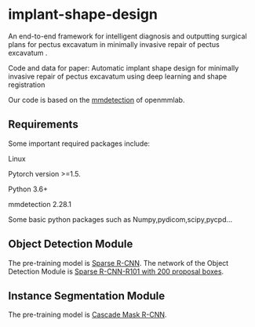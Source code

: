 # implant-shape-design
An end-to-end framework for intelligent diagnosis and outputting surgical plans for pectus excavatum in minimally invasive repair of pectus excavatum .

Code and data for paper: Automatic implant shape design for minimally invasive repair of pectus excavatum using deep learning and shape registration

Our code is based on the <a href="https://download.openmmlab.com/mmdetection" rel="nofollow">mmdetection</a> of openmmlab.

## Requirements
Some important required packages include:

Linux

Pytorch version >=1.5.

Python 3.6+

mmdetection 2.28.1

Some basic python packages such as Numpy,pydicom,scipy,pycpd...

## Object Detection Module

The pre-training model is <a href="https://download.openmmlab.com/mmdetection/v2.0/sparse_rcnn/sparse_rcnn_r101_fpn_mstrain_480-800_3x_coco/sparse_rcnn_r101_fpn_mstrain_480-800_3x_coco_20201223_121552-6c46c9d6.pth" rel="nofollow">Sparse R-CNN</a>.
The network of the Object Detection Module is <a href="https://pan.baidu.com/s/1cPepyFn7vTfCzsEcxaLWrA">Sparse R-CNN-R101 with 200 proposal boxes</a>.

## Instance Segmentation Module

The pre-training model is <a href="https://download.openmmlab.com/mmdetection/v2.0/cascade_rcnn/cascade_mask_rcnn_x101_64x4d_fpn_mstrain_3x_coco/cascade_mask_rcnn_x101_64x4d_fpn_mstrain_3x_coco_20210719_210311-d3e64ba0.pth">Cascade Mask R-CNN</a>.

